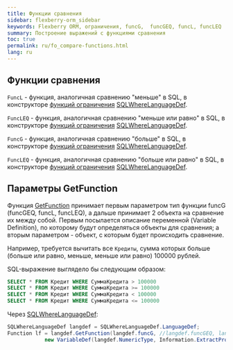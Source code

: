 ```yaml
---
title: Функции сравнения
sidebar: flexberry-orm_sidebar
keywords: Flexberry ORM, ограничения, funcG,  funcGEQ, funcL, funcLEQ
summary: Построение выражений с функциями сравнения
toc: true
permalink: ru/fo_compare-functions.html
lang: ru
---
```


## Функции сравнения
`FuncL` - функция, аналогичная сравнению "меньше" в SQL, в конструкторе [функций ограничения](fo_limit-function.html) [SQLWhereLanguageDef](fo_function-list.html).

`FuncLEQ` - функция, аналогичная сравнению "меньше или равно" в SQL, в конструкторе [функций ограничения](fo_limit-function.html) [SQLWhereLanguageDef](fo_function-list.html).

`FuncG` - функция, аналогичная сравнению "больше" в SQL, в конструкторе [функций ограничения](fo_limit-function.html) [SQLWhereLanguageDef](fo_function-list.html).

`FuncLEQ` - функция, аналогичная сравнению "больше или равно" в SQL, в конструкторе [функций ограничения](fo_limit-function.html) [SQLWhereLanguageDef](fo_function-list.html).

## Параметры GetFunction

Функция [GetFunction](fo_function-list.html) принимает первым параметром тип функции funcG (funcGEQ, funcL, funcLEQ), а дальше принимает 2 объекта на сравнение их между собой. Первым посылается описание переменной (Variable Definition), по которому будут определяться объекты для сравнения; а вторым параметром - объект, с которым будет происходить сравнение.

Например, требуется вычитать все `Кредиты`, сумма которых больше (больше или равно, меньше, меньше или равно) 100000 рублей.

SQL-выражение выглядело бы следующим образом:

```sql
SELECT * FROM Кредит WHERE СуммаКредита > 100000
SELECT * FROM Кредит WHERE СуммаКредита >= 100000
SELECT * FROM Кредит WHERE СуммаКредита < 100000
SELECT * FROM Кредит WHERE СуммаКредита <= 100000
```

Через [SQLWhereLanguageDef](fo_function-list.html):

```csharp
SQLWhereLanguageDef langdef = SQLWhereLanguageDef.LanguageDef;
Function lf = langdef.GetFunction(langdef.funcG, //langdef.funcGEQ, langdef.funcL, langdef.funcLEQ
			new VariableDef(langdef.NumericType, Information.ExtractPropertyPath<Кредит>(x => x.СуммаКредита)), 100000);
```
